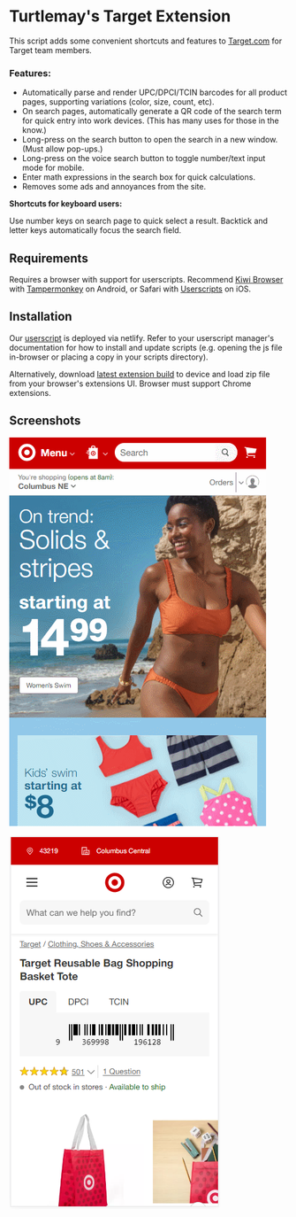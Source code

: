 # Turtlemay's Target Extension

This script adds some convenient shortcuts and features to [Target.com](https://target.com) for Target team members.

### Features:
- Automatically parse and render UPC/DPCI/TCIN barcodes for all product pages, supporting variations (color, size, count, etc).
- On search pages, automatically generate a QR code of the search term for quick entry into work devices. (This has many uses for those in the know.)
- Long-press on the search button to open the search in a new window. (Must allow pop-ups.)
- Long-press on the voice search button to toggle number/text input mode for mobile.
- Enter math expressions in the search box for quick calculations.
- Removes some ads and annoyances from the site.

**Shortcuts for keyboard users:**

Use number keys on search page to quick select a result. Backtick and letter keys automatically focus the search field.

## Requirements

Requires a browser with support for userscripts. Recommend [Kiwi Browser](https://play.google.com/store/apps/details?id=com.kiwibrowser.browser) with [Tampermonkey](https://www.tampermonkey.net/) on Android, or Safari with [Userscripts](https://apps.apple.com/us/app/userscripts/id1463298887) on iOS.

## Installation

Our [userscript](https://turtlemay-target-web.netlify.app/turtlemay-target.user.js) is deployed via netlify. Refer to your userscript manager's documentation for how to install and update scripts (e.g. opening the js file in-browser or placing a copy in your scripts directory).

Alternatively, download [latest extension build](https://turtlemay-target-web.netlify.app/turtlemay-target.zip) to device and load zip file from your browser's extensions UI. Browser must support Chrome extensions.

## Screenshots

![](/capture.gif)

![screenshot](/screenshot.png)
